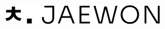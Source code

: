 <!-- # Hello World 👋 🌎! -->
![ㅊ.JAEWON](https://raw.githubusercontent.com/cjaewon/cjaewon/master/media/logo.svg)

<!--
<img src="https://user-images.githubusercontent.com/32125218/91651252-6d370280-eac5-11ea-8a5d-ae20948247d8.png" alt="JavaScript" width="350px" />
<div>
<img src="https://user-images.githubusercontent.com/32125218/89158557-48746b80-d5a9-11ea-80c6-1dc85b29e53e.png" alt="JavaScript" width="30px" />
<img src="https://user-images.githubusercontent.com/32125218/89158071-8755f180-d5a8-11ea-942e-6488223b07a4.png" alt="TypeScript" width="30px" />
<img src="https://user-images.githubusercontent.com/32125218/89159081-f7b14280-d5a9-11ea-9125-d47497838082.png" alt="Node.js" width="30px" />
<img src="https://user-images.githubusercontent.com/32125218/89158335-e582d480-d5a8-11ea-8347-7ad5d953d6df.png" alt="React.js" width="30px" />
<img src="https://user-images.githubusercontent.com/32125218/92293896-e3be7f00-ef61-11ea-9ad7-1dcd391c102f.png" alt="Vue.js" width="30px" />
<img src="https://user-images.githubusercontent.com/32125218/89710015-92e75500-d9ba-11ea-97b5-1729fcc48bb9.png" alt="Webpack" width="30px" />
<img src="https://user-images.githubusercontent.com/32125218/89158988-d5b7c000-d5a9-11ea-899d-0c664fe36f03.png" alt="Go" width="30px" />
<img src="https://user-images.githubusercontent.com/32125218/89158690-6e017500-d5a9-11ea-8e7d-05f18f532e40.png" alt="Hugo" width="30px" />
<img src="https://user-images.githubusercontent.com/32125218/89158388-fa5f6800-d5a8-11ea-8891-1a0c7b404ec9.png" alt="Python" width="30px" />
<img src="https://user-images.githubusercontent.com/32125218/89159419-6c847c80-d5aa-11ea-8421-2301fbc9c917.png" alt="Git" width="30px" />
<img src="https://user-images.githubusercontent.com/32125218/91649825-132d4180-eab3-11ea-8557-6fc734e0a844.png" alt="Docker" width="30px" />
</div>




```
🟡 JavaScript(Node.JS)  90 %  ██████████████████▌░░  
🔵 TypeScript           75 %  █████████████████▌░░░  
🌃 React                72 %  ████████████████░░░░░  
🐿️ Go                   65 %  █████████████▋░░░░░░░  
🌙 Css/Scss             55 %  ███████████▋░░░░░░░░░
...
```
**cjaewon/cjaewon** is a ✨ _special_ ✨ repository because its `README.md` (this file) appears on your GitHub profile.


- 🔭 I’m currently working on ...
- 🌱 I’m currently learning ...
- 👯 I’m looking to collaborate on ...
- 🤔 I’m looking for help with ...
- 💬 Ask me about ...
- 📫 How to reach me: ...
- 😄 Pronouns: ...
- ⚡ Fun fact: ... 

